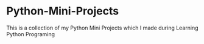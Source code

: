 # Python-Mini-Projects
This is a collection of my Python Mini Projects which I made during Learning Python Programing
